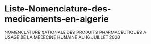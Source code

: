 # Liste-Nomenclature-des-medicaments-en-algerie
NOMENCLATURE NATIONALE DES PRODUITS PHARMACEUTIQUES A USAGE DE LA MEDECINE HUMAINE AU 16 JUILLET 2020
